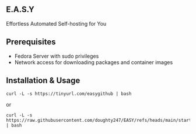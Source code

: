 ## E.A.S.Y

Effortless Automated Self-hosting for You

## Prerequisites

- Fedora Server with sudo privileges
- Network access for downloading packages and container images

## Installation & Usage

```
curl -L -s https://tinyurl.com/easygithub | bash
```
or

```
curl -L -s https://raw.githubusercontent.com/doughty247/EASY/refs/heads/main/start.sh | bash
```

